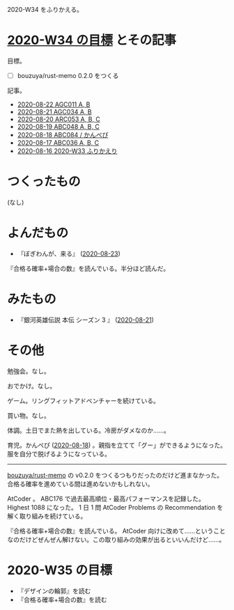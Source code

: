 2020-W34 をふりかえる。

# [2020-W34 の目標][2020-08-16] とその記事

目標。

- ☐ bouzuya/rust-memo 0.2.0 をつくる

記事。

- [2020-08-22 AGC011 A, B][2020-08-22]
- [2020-08-21 AGC034 A, B][2020-08-21]
- [2020-08-20 ARC053 A, B, C][2020-08-20]
- [2020-08-19 ABC048 A, B, C][2020-08-19]
- [2020-08-18 ABC084 / かんぺぴ][2020-08-18]
- [2020-08-17 ABC036 A, B, C][2020-08-17]
- [2020-08-16 2020-W33 ふりかえり][2020-08-16]

# つくったもの

(なし)

# よんだもの

- 『ぼぎわんが、来る』 ([2020-08-23][])

『合格る確率+場合の数』を読んでいる。半分ほど読んだ。

# みたもの

- 『銀河英雄伝説 本伝 シーズン 3 』 ([2020-08-21][])

# その他

勉強会。なし。

おでかけ。なし。

ゲーム。リングフィットアドベンチャーを続けている。

買い物。なし。

体調。土日でまた熱を出している。冷房がダメなのか……。

育児。かんぺぴ ([2020-08-18][]) 。親指を立てて「グー」ができるようになった。服を自分で脱げるようになっている。

---

[bouzuya/rust-memo][] の v0.2.0 をつくるつもりだったのだけど進まなかった。合格る確率を進めている間は進めないかもしれない。

AtCoder 。 ABC176 で過去最高順位・最高パフォーマンスを記録した。 Highest 1088 になった。 1 日 1 問 AtCoder Problems の Recommendation を解く取り組みを続けている。

『合格る確率+場合の数』を読んでいる。 AtCoder 向けに改めて……ということなのだけどぜんぜん解けない。この取り組みの効果が出るといいんだけど……。

# 2020-W35 の目標

- 『デザインの輪郭』を読む
- 『合格る確率+場合の数』を読む

[2020-08-16]: https://blog.bouzuya.net/2020/08/16/
[2020-08-17]: https://blog.bouzuya.net/2020/08/17/
[2020-08-18]: https://blog.bouzuya.net/2020/08/18/
[2020-08-19]: https://blog.bouzuya.net/2020/08/19/
[2020-08-20]: https://blog.bouzuya.net/2020/08/20/
[2020-08-21]: https://blog.bouzuya.net/2020/08/21/
[2020-08-22]: https://blog.bouzuya.net/2020/08/22/
[2020-08-23]: https://blog.bouzuya.net/2020/08/23/
[bouzuya/rust-memo]: https://github.com/bouzuya/rust-memo
